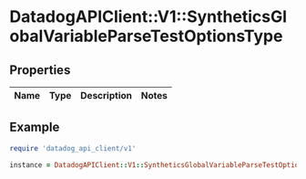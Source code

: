 # DatadogAPIClient::V1::SyntheticsGlobalVariableParseTestOptionsType

## Properties

| Name | Type | Description | Notes |
| ---- | ---- | ----------- | ----- |

## Example

```ruby
require 'datadog_api_client/v1'

instance = DatadogAPIClient::V1::SyntheticsGlobalVariableParseTestOptionsType.new()
```


